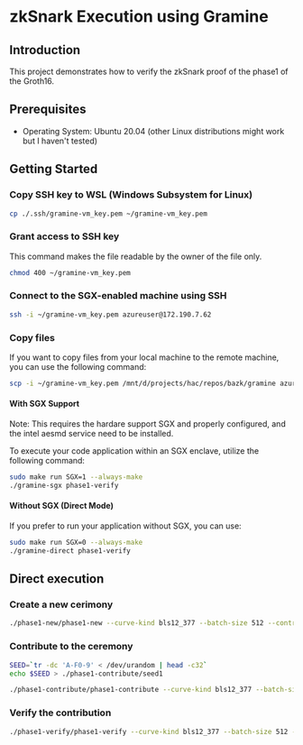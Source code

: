 # zkSnark Execution using Gramine

## Introduction

This project demonstrates how to verify the zkSnark proof of the phase1 of the Groth16.

## Prerequisites

- Operating System: Ubuntu 20.04 (other Linux distributions might work but I haven't tested)

## Getting Started

### Copy SSH key to WSL (Windows Subsystem for Linux)

```bash
cp ./.ssh/gramine-vm_key.pem ~/gramine-vm_key.pem
```

### Grant access to SSH key

This command makes the file readable by the owner of the file only.

```bash
chmod 400 ~/gramine-vm_key.pem
```

### Connect to the SGX-enabled machine using SSH

```bash
ssh -i ~/gramine-vm_key.pem azureuser@172.190.7.62
```

### Copy files

If you want to copy files from your local machine to the remote machine, you can use the following command:

```bash
scp -i ~/gramine-vm_key.pem /mnt/d/projects/hac/repos/bazk/gramine azureuser@172.190.7.62~/gramine
```

#### With SGX Support

Note: This requires the hardare support SGX and properly configured, and the intel aesmd service need to be installed.

To execute your code application within an SGX enclave, utilize the following command:

```bash
sudo make run SGX=1 --always-make
./gramine-sgx phase1-verify
```

#### Without SGX (Direct Mode)

If you prefer to run your application without SGX, you can use:

```bash
sudo make run SGX=0 --always-make
./gramine-direct phase1-verify
```

## Direct execution

### Create a new cerimony

```bash
./phase1-new/phase1-new --curve-kind bls12_377 --batch-size 512 --contribution-mode full --power 10 --proving-system groth16 new --challenge-fname ./phase1-new/challenge
```

### Contribute to the ceremony

```bash
SEED=`tr -dc 'A-F0-9' < /dev/urandom | head -c32`
echo $SEED > ./phase1-contribute/seed1

./phase1-contribute/phase1-contribute --curve-kind bls12_377 --batch-size 512 --contribution-mode full --power 10 --seed ./phase1-contribute/seed1 --proving-system groth16 contribute --challenge-fname ./phase1-new/challenge --response-fname ./phase1-contribute/response
```

### Verify the contribution

```bash
./phase1-verify/phase1-verify --curve-kind bls12_377 --batch-size 512 --contribution-mode full --power 10 --proving-system groth16 verify-and-transform-pok-and-correctness --challenge-fname ./phase1-new/challenge --response-fname ./phase1-contribute/response --new-challenge-fname challenge
```
